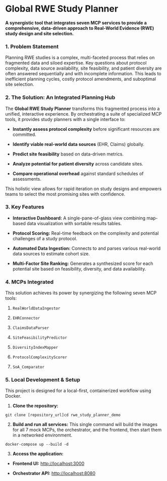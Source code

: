 # Global RWE Study Planner

**A synergistic tool that integrates seven MCP services to provide a comprehensive, data-driven approach to Real-World Evidence (RWE) study design and site selection.**

### 1. Problem Statement

Planning RWE studies is a complex, multi-faceted process that relies on fragmented data and siloed expertise. Key questions about protocol complexity, data source availability, site feasibility, and patient diversity are often answered sequentially and with incomplete information. This leads to inefficient planning cycles, costly protocol amendments, and suboptimal site selection.

### 2. The Solution: An Integrated Planning Hub

The **Global RWE Study Planner** transforms this fragmented process into a unified, interactive experience. By orchestrating a suite of specialized MCP tools, it provides study planners with a single interface to:

- **Instantly assess protocol complexity** before significant resources are committed.
  
- **Identify viable real-world data sources** (EHR, Claims) globally.
  
- **Predict site feasibility** based on data-driven metrics.
  
- **Analyze potential for patient diversity** across candidate sites.
  
- **Compare operational overhead** against standard schedules of assessments.
  

This holistic view allows for rapid iteration on study designs and empowers teams to select the most promising sites with confidence.

### 3. Key Features

- **Interactive Dashboard:** A single-pane-of-glass view combining map-based data visualization with sortable results tables.
  
- **Protocol Scoring:** Real-time feedback on the complexity and potential challenges of a study protocol.
  
- **Automated Data Ingestion:** Connects to and parses various real-world data sources to estimate cohort size.
  
- **Multi-Factor Site Ranking:** Generates a synthesized score for each potential site based on feasibility, diversity, and data availability.
  

### 4. MCPs Integrated

This solution achieves its power by synergizing the following seven MCP tools:

1. `RealWorldDataIngestor`
  
2. `EHRConnector`
  
3. `ClaimsDataParser`
  
4. `SiteFeasibilityPredictor`
  
5. `DiversityIndexMapper`
  
6. `ProtocolComplexityScorer`
  
7. `SoA_Comparator`
  

### 5. Local Development & Setup

This project is designed for a local-first, containerized workflow using Docker.

1. **Clone the repository:**
  
  ```
  git clone [repository_url]cd rwe_study_planner_demo
  ```
  
2. **Build and run all services:** This single command will build the images for all 7 mock MCPs, the orchestrator, and the frontend, then start them in a networked environment.
  
  ```
  docker-compose up --build -d
  ```
  
3. **Access the application:**
  
  - **Frontend UI:** [http://localhost:3000](https://www.google.com/search?q=http://localhost:3000 "null")
    
  - **Orchestrator API:** [http://localhost:8080](https://www.google.com/search?q=http://localhost:8080 "null")
